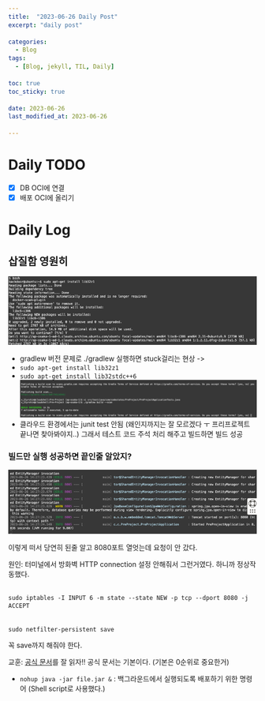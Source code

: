```yaml
---
title:  "2023-06-26 Daily Post"
excerpt: "daily post"

categories:
  - Blog
tags:
  - [Blog, jekyll, TIL, Daily]

toc: true
toc_sticky: true
 
date: 2023-06-26
last_modified_at: 2023-06-26

---
```


# Daily TODO

- [x] DB OCI에 연결
- [x] 배포 OCI에 올리기

# Daily Log 

## 삽질함 영원히 
![](/attatchments/20230626214300.png)
- gradlew 버전 문제로 ./gradlew 실행하면 stuck걸리는 현상  ->
- `sudo apt-get install lib32z1`
- `sudo apt-get install lib32stdc++6`
![](/attatchments/20230626230107.png)
- 클라우드 환경에서는 junit test 안됨 (왜인지까지는 잘 모르겠다 ㅜ 프리프로젝트 끝나면 찾아봐야지..) 그래서 테스트 코드 주석 처리 해주고 빌드하면 빌드 성공

### 빌드만 실행 성공하면 끝인줄 알았지?

![](/attatchments/20230626233644.png)

이렇게 떠서 당연히 된줄 알고 8080포트 열엇는데 요청이 안 갔다.

원인: 터미널에서 방화벽 HTTP connection 설정 안해줘서 그런거였다. 하니까 정상작동했다.

```

sudo iptables -I INPUT 6 -m state --state NEW -p tcp --dport 8080 -j ACCEPT
​

sudo netfilter-persistent save

```

꼭 save까지 해줘야 한다.

교훈: [공식 문서](https://docs.oracle.com/en-us/iaas/developer-tutorials/tutorials/spring-on-ol/01oci-ol-spring-summary.htm)를 잘 읽자!! 공식 문서는 기본이다. (기본은 0순위로 중요한거)

- `nohup java -jar file.jar &` : 백그라운드에서 실행되도록 배포하기 위한 명령어 (Shell script로 사용했다.)